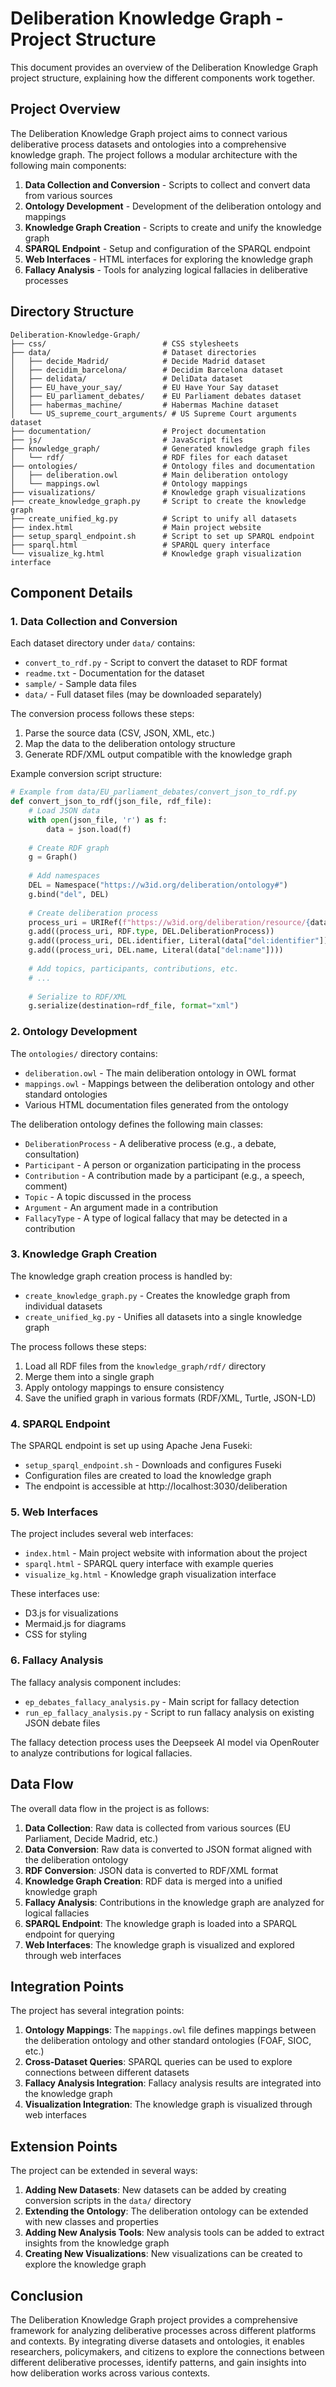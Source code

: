 # Deliberation Knowledge Graph - Project Structure

This document provides an overview of the Deliberation Knowledge Graph project structure, explaining how the different components work together.

## Project Overview

The Deliberation Knowledge Graph project aims to connect various deliberative process datasets and ontologies into a comprehensive knowledge graph. The project follows a modular architecture with the following main components:

1. **Data Collection and Conversion** - Scripts to collect and convert data from various sources
2. **Ontology Development** - Development of the deliberation ontology and mappings
3. **Knowledge Graph Creation** - Scripts to create and unify the knowledge graph
4. **SPARQL Endpoint** - Setup and configuration of the SPARQL endpoint
5. **Web Interfaces** - HTML interfaces for exploring the knowledge graph
6. **Fallacy Analysis** - Tools for analyzing logical fallacies in deliberative processes

## Directory Structure

```
Deliberation-Knowledge-Graph/
├── css/                          # CSS stylesheets
├── data/                         # Dataset directories
│   ├── decide_Madrid/            # Decide Madrid dataset
│   ├── decidim_barcelona/        # Decidim Barcelona dataset
│   ├── delidata/                 # DeliData dataset
│   ├── EU_have_your_say/         # EU Have Your Say dataset
│   ├── EU_parliament_debates/    # EU Parliament debates dataset
│   ├── habermas_machine/         # Habermas Machine dataset
│   └── US_supreme_court_arguments/ # US Supreme Court arguments dataset
├── documentation/                # Project documentation
├── js/                           # JavaScript files
├── knowledge_graph/              # Generated knowledge graph files
│   └── rdf/                      # RDF files for each dataset
├── ontologies/                   # Ontology files and documentation
│   ├── deliberation.owl          # Main deliberation ontology
│   └── mappings.owl              # Ontology mappings
├── visualizations/               # Knowledge graph visualizations
├── create_knowledge_graph.py     # Script to create the knowledge graph
├── create_unified_kg.py          # Script to unify all datasets
├── index.html                    # Main project website
├── setup_sparql_endpoint.sh      # Script to set up SPARQL endpoint
├── sparql.html                   # SPARQL query interface
└── visualize_kg.html             # Knowledge graph visualization interface
```

## Component Details

### 1. Data Collection and Conversion

Each dataset directory under `data/` contains:

- `convert_to_rdf.py` - Script to convert the dataset to RDF format
- `readme.txt` - Documentation for the dataset
- `sample/` - Sample data files
- `data/` - Full dataset files (may be downloaded separately)

The conversion process follows these steps:

1. Parse the source data (CSV, JSON, XML, etc.)
2. Map the data to the deliberation ontology structure
3. Generate RDF/XML output compatible with the knowledge graph

Example conversion script structure:

```python
# Example from data/EU_parliament_debates/convert_json_to_rdf.py
def convert_json_to_rdf(json_file, rdf_file):
    # Load JSON data
    with open(json_file, 'r') as f:
        data = json.load(f)
    
    # Create RDF graph
    g = Graph()
    
    # Add namespaces
    DEL = Namespace("https://w3id.org/deliberation/ontology#")
    g.bind("del", DEL)
    
    # Create deliberation process
    process_uri = URIRef(f"https://w3id.org/deliberation/resource/{data['del:identifier']}")
    g.add((process_uri, RDF.type, DEL.DeliberationProcess))
    g.add((process_uri, DEL.identifier, Literal(data["del:identifier"])))
    g.add((process_uri, DEL.name, Literal(data["del:name"])))
    
    # Add topics, participants, contributions, etc.
    # ...
    
    # Serialize to RDF/XML
    g.serialize(destination=rdf_file, format="xml")
```

### 2. Ontology Development

The `ontologies/` directory contains:

- `deliberation.owl` - The main deliberation ontology in OWL format
- `mappings.owl` - Mappings between the deliberation ontology and other standard ontologies
- Various HTML documentation files generated from the ontology

The deliberation ontology defines the following main classes:

- `DeliberationProcess` - A deliberative process (e.g., a debate, consultation)
- `Participant` - A person or organization participating in the process
- `Contribution` - A contribution made by a participant (e.g., a speech, comment)
- `Topic` - A topic discussed in the process
- `Argument` - An argument made in a contribution
- `FallacyType` - A type of logical fallacy that may be detected in a contribution

### 3. Knowledge Graph Creation

The knowledge graph creation process is handled by:

- `create_knowledge_graph.py` - Creates the knowledge graph from individual datasets
- `create_unified_kg.py` - Unifies all datasets into a single knowledge graph

The process follows these steps:

1. Load all RDF files from the `knowledge_graph/rdf/` directory
2. Merge them into a single graph
3. Apply ontology mappings to ensure consistency
4. Save the unified graph in various formats (RDF/XML, Turtle, JSON-LD)

### 4. SPARQL Endpoint

The SPARQL endpoint is set up using Apache Jena Fuseki:

- `setup_sparql_endpoint.sh` - Downloads and configures Fuseki
- Configuration files are created to load the knowledge graph
- The endpoint is accessible at http://localhost:3030/deliberation

### 5. Web Interfaces

The project includes several web interfaces:

- `index.html` - Main project website with information about the project
- `sparql.html` - SPARQL query interface with example queries
- `visualize_kg.html` - Knowledge graph visualization interface

These interfaces use:

- D3.js for visualizations
- Mermaid.js for diagrams
- CSS for styling

### 6. Fallacy Analysis

The fallacy analysis component includes:

- `ep_debates_fallacy_analysis.py` - Main script for fallacy detection
- `run_ep_fallacy_analysis.py` - Script to run fallacy analysis on existing JSON debate files

The fallacy detection process uses the Deepseek AI model via OpenRouter to analyze contributions for logical fallacies.

## Data Flow

The overall data flow in the project is as follows:

1. **Data Collection**: Raw data is collected from various sources (EU Parliament, Decide Madrid, etc.)
2. **Data Conversion**: Raw data is converted to JSON format aligned with the deliberation ontology
3. **RDF Conversion**: JSON data is converted to RDF/XML format
4. **Knowledge Graph Creation**: RDF data is merged into a unified knowledge graph
5. **Fallacy Analysis**: Contributions in the knowledge graph are analyzed for logical fallacies
6. **SPARQL Endpoint**: The knowledge graph is loaded into a SPARQL endpoint for querying
7. **Web Interfaces**: The knowledge graph is visualized and explored through web interfaces

## Integration Points

The project has several integration points:

1. **Ontology Mappings**: The `mappings.owl` file defines mappings between the deliberation ontology and other standard ontologies (FOAF, SIOC, etc.)
2. **Cross-Dataset Queries**: SPARQL queries can be used to explore connections between different datasets
3. **Fallacy Analysis Integration**: Fallacy analysis results are integrated into the knowledge graph
4. **Visualization Integration**: The knowledge graph is visualized through web interfaces

## Extension Points

The project can be extended in several ways:

1. **Adding New Datasets**: New datasets can be added by creating conversion scripts in the `data/` directory
2. **Extending the Ontology**: The deliberation ontology can be extended with new classes and properties
3. **Adding New Analysis Tools**: New analysis tools can be added to extract insights from the knowledge graph
4. **Creating New Visualizations**: New visualizations can be created to explore the knowledge graph

## Conclusion

The Deliberation Knowledge Graph project provides a comprehensive framework for analyzing deliberative processes across different platforms and contexts. By integrating diverse datasets and ontologies, it enables researchers, policymakers, and citizens to explore the connections between different deliberative processes, identify patterns, and gain insights into how deliberation works across various contexts.
